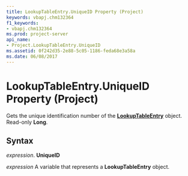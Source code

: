 ```yaml
---
title: LookupTableEntry.UniqueID Property (Project)
keywords: vbapj.chm132364
f1_keywords:
- vbapj.chm132364
ms.prod: project-server
api_name:
- Project.LookupTableEntry.UniqueID
ms.assetid: 0f242d35-2e88-5c05-1186-feda68e3a58a
ms.date: 06/08/2017
---
```



# LookupTableEntry.UniqueID Property (Project)

Gets the unique identification number of the  **[LookupTableEntry](Project.LookupTableEntry.md)** object. Read-only **Long**.


## Syntax

 _expression_. **UniqueID**

 _expression_ A variable that represents a **LookupTableEntry** object.


